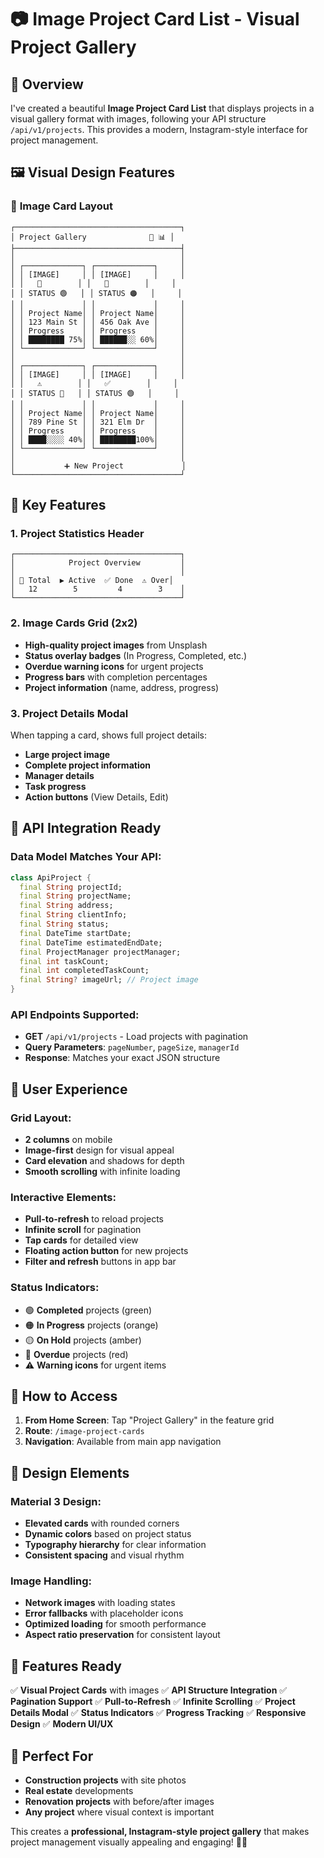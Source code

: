 # 📷 Image Project Card List - Visual Project Gallery

## 🎯 Overview

I've created a beautiful **Image Project Card List** that displays projects in a visual gallery format with images, following your API structure `/api/v1/projects`. This provides a modern, Instagram-style interface for project management.

## 🖼️ Visual Design Features

### 📱 **Image Card Layout**
```
┌─────────────────────────────────────┐
│ Project Gallery              🔄 📊 │
├─────────────────────────────────────┤
│                                     │
│ ┌─────────────┐ ┌─────────────┐     │
│ │ [IMAGE]     │ │ [IMAGE]     │     │
│ │   📍        │ │   📍        │     │
│ │ STATUS 🟢   │ │ STATUS 🟠   │     │
│ │             │ │             │     │
│ │ Project Name│ │ Project Name│     │
│ │ 123 Main St │ │ 456 Oak Ave │     │
│ │ Progress    │ │ Progress    │     │
│ │ ████████ 75%│ │ ██████░░ 60%│     │
│ └─────────────┘ └─────────────┘     │
│                                     │
│ ┌─────────────┐ ┌─────────────┐     │
│ │ [IMAGE]     │ │ [IMAGE]     │     │
│ │   ⚠️        │ │   ✅        │     │
│ │ STATUS 🔴   │ │ STATUS 🟢   │     │
│ │             │ │             │     │
│ │ Project Name│ │ Project Name│     │
│ │ 789 Pine St │ │ 321 Elm Dr  │     │
│ │ Progress    │ │ Progress    │     │
│ │ ████░░░░ 40%│ │ ████████100%│     │
│ └─────────────┘ └─────────────┘     │
│                                     │
│           ➕ New Project             │
└─────────────────────────────────────┘
```

## 🎨 **Key Features**

### 1. **Project Statistics Header**
```
┌─────────────────────────────────────┐
│            Project Overview         │
│                                     │
│ 📁 Total  ▶️ Active  ✅ Done  ⚠️ Over│
│   12        5         4        3    │
└─────────────────────────────────────┘
```

### 2. **Image Cards Grid (2x2)**
- **High-quality project images** from Unsplash
- **Status overlay badges** (In Progress, Completed, etc.)
- **Overdue warning icons** for urgent projects
- **Progress bars** with completion percentages
- **Project information** (name, address, progress)

### 3. **Project Details Modal**
When tapping a card, shows full project details:
- **Large project image**
- **Complete project information**
- **Manager details**
- **Task progress**
- **Action buttons** (View Details, Edit)

## 🔧 **API Integration Ready**

### Data Model Matches Your API:
```dart
class ApiProject {
  final String projectId;
  final String projectName;
  final String address;
  final String clientInfo;
  final String status;
  final DateTime startDate;
  final DateTime estimatedEndDate;
  final ProjectManager projectManager;
  final int taskCount;
  final int completedTaskCount;
  final String? imageUrl; // Project image
}
```

### API Endpoints Supported:
- **GET** `/api/v1/projects` - Load projects with pagination
- **Query Parameters**: `pageNumber`, `pageSize`, `managerId`
- **Response**: Matches your exact JSON structure

## 🎯 **User Experience**

### **Grid Layout**:
- **2 columns** on mobile
- **Image-first** design for visual appeal
- **Card elevation** and shadows for depth
- **Smooth scrolling** with infinite loading

### **Interactive Elements**:
- **Pull-to-refresh** to reload projects
- **Infinite scroll** for pagination
- **Tap cards** for detailed view
- **Floating action button** for new projects
- **Filter and refresh** buttons in app bar

### **Status Indicators**:
- 🟢 **Completed** projects (green)
- 🟠 **In Progress** projects (orange)
- 🟡 **On Hold** projects (amber)
- 🔴 **Overdue** projects (red)
- ⚠️ **Warning icons** for urgent items

## 📱 **How to Access**

1. **From Home Screen**: Tap "Project Gallery" in the feature grid
2. **Route**: `/image-project-cards`
3. **Navigation**: Available from main app navigation

## 🎨 **Design Elements**

### **Material 3 Design**:
- **Elevated cards** with rounded corners
- **Dynamic colors** based on project status
- **Typography hierarchy** for clear information
- **Consistent spacing** and visual rhythm

### **Image Handling**:
- **Network images** with loading states
- **Error fallbacks** with placeholder icons
- **Optimized loading** for smooth performance
- **Aspect ratio preservation** for consistent layout

## 🚀 **Features Ready**

✅ **Visual Project Cards** with images
✅ **API Structure Integration** 
✅ **Pagination Support** 
✅ **Pull-to-Refresh**
✅ **Infinite Scrolling**
✅ **Project Details Modal**
✅ **Status Indicators**
✅ **Progress Tracking**
✅ **Responsive Design**
✅ **Modern UI/UX**

## 🎯 **Perfect For**

- **Construction projects** with site photos
- **Real estate** developments
- **Renovation projects** with before/after images
- **Any project** where visual context is important

This creates a **professional, Instagram-style project gallery** that makes project management visually appealing and engaging! 📸✨
